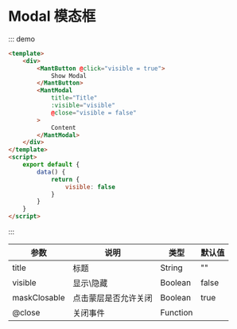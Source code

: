 # Modal 模态框

::: demo
```html
<template>
    <div>
        <MantButton @click="visible = true">
            Show Modal
        </MantButton>
        <MantModal
            title="Title"
            :visible="visible"
            @close="visible = false"
        >
            Content
        </MantModal>
    </div>
</template>
<script>
    export default {
        data() {
            return {
                visible: false
            }
        }
    }
</script>
```
:::


|参数|说明|类型|默认值|
|-|-|-|-|
|title|标题|String|""|
|visible|显示\隐藏|Boolean|false|
|maskClosable|点击蒙层是否允许关闭|Boolean|true|
|@close|关闭事件|Function||